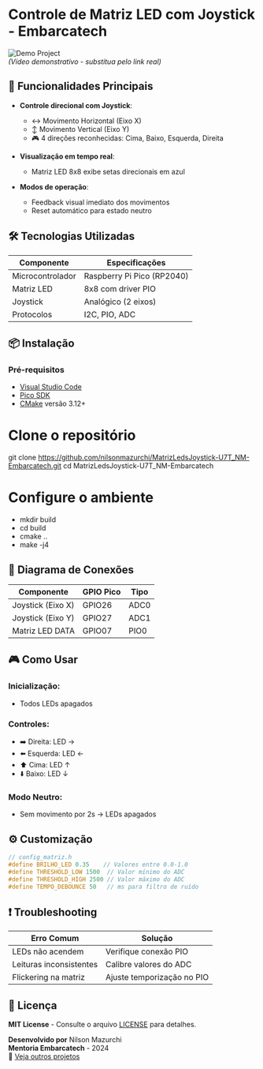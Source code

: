# Controle de Matriz LED com Joystick - Embarcatech

![Demo Project](https://youtu.be/PHpd8vkSmYo)  
*(Vídeo demonstrativo - substitua pelo link real)*

## 🚀 Funcionalidades Principais
- **Controle direcional com Joystick**:
  - ↔️ Movimento Horizontal (Eixo X)
  - ↕️ Movimento Vertical (Eixo Y)
  - 🎮 4 direções reconhecidas: Cima, Baixo, Esquerda, Direita
- **Visualização em tempo real**:
  - Matriz LED 8x8 exibe setas direcionais em azul
  
- **Modos de operação**:
  - Feedback visual imediato dos movimentos
  - Reset automático para estado neutro

## 🛠️ Tecnologias Utilizadas
| Componente          | Especificações                |
|---------------------|-------------------------------|
| Microcontrolador    | Raspberry Pi Pico (RP2040)    |
| Matriz LED          | 8x8 com driver PIO            |
| Joystick            | Analógico (2 eixos)           |
| Protocolos          | I2C, PIO, ADC                 |

## 📦 Instalação
### Pré-requisitos
- [Visual Studio Code](https://code.visualstudio.com/)
- [Pico SDK](https://github.com/raspberrypi/pico-sdk)
- [CMake](https://cmake.org/) versão 3.12+

# Clone o repositório
git clone https://github.com/nilsonmazurchi/MatrizLedsJoystick-U7T_NM-Embarcatech.git
cd MatrizLedsJoystick-U7T_NM-Embarcatech

# Configure o ambiente
- mkdir build
- cd build
- cmake ..
- make -j4

## 🔌 Diagrama de Conexões
| Componente       | GPIO Pico | Tipo       |
|------------------|-----------|------------|
| Joystick (Eixo X)| GPIO26    | ADC0       |
| Joystick (Eixo Y)| GPIO27    | ADC1       |
| Matriz LED DATA  | GPIO07   | PIO0       |

## 🎮 Como Usar
### **Inicialização**:
- Todos LEDs apagados

### **Controles**:
- ➡️ Direita: LED → 
- ⬅️ Esquerda: LED ← 
- ⬆️ Cima: LED ↑ 
- ⬇️ Baixo: LED ↓ 

### **Modo Neutro**:
- Sem movimento por 2s → LEDs apagados


## ⚙️ Customização
```c
// config_matriz.h
#define BRILHO_LED 0.35    // Valores entre 0.0-1.0
#define THRESHOLD_LOW 1500  // Valor mínimo do ADC
#define THRESHOLD_HIGH 2500 // Valor máximo do ADC
#define TEMPO_DEBOUNCE 50   // ms para filtro de ruído
```

## ❗ Troubleshooting  
| Erro Comum               | Solução                      |  
|--------------------------|------------------------------|  
| LEDs não acendem         | Verifique conexão PIO        |  
| Leituras inconsistentes  | Calibre valores do ADC       |  
| Flickering na matriz     | Ajuste temporização no PIO   |  

## 📄 Licença  
**MIT License** - Consulte o arquivo [LICENSE](LICENSE) para detalhes.  

**Desenvolvido por** Nilson Mazurchi  
**Mentoria Embarcatech** - 2024  
🚀 [Veja outros projetos](https://github.com/nilsonmazurchi?tab=repositories)
